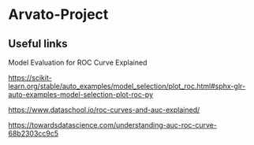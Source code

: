 # Arvato-Project


## Useful links

Model Evaluation for ROC Curve Explained

https://scikit-learn.org/stable/auto_examples/model_selection/plot_roc.html#sphx-glr-auto-examples-model-selection-plot-roc-py

https://www.dataschool.io/roc-curves-and-auc-explained/

https://towardsdatascience.com/understanding-auc-roc-curve-68b2303cc9c5




